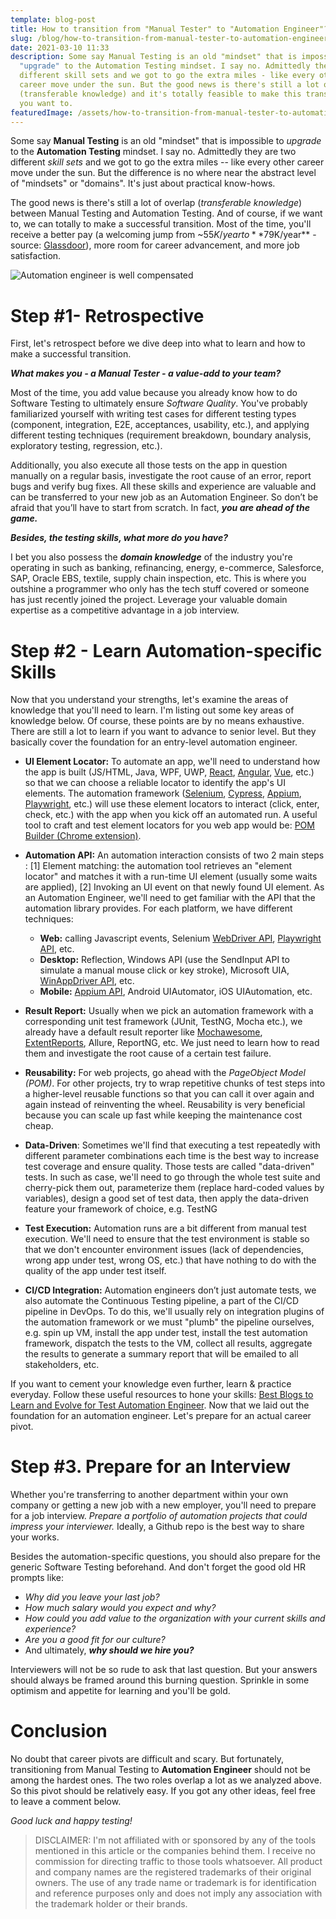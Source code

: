 ```yaml
---
template: blog-post
title: How to transition from "Manual Tester" to "Automation Engineer"?
slug: /blog/how-to-transition-from-manual-tester-to-automation-engineer
date: 2021-03-10 11:33
description: Some say Manual Testing is an old "mindset" that is impossible to
  "upgrade" to the Automation Testing mindset. I say no. Admittedly they are two
  different skill sets and we got to go the extra miles - like every other
  career move under the sun. But the good news is there's still a lot of overlap
  (transferable knowledge) and it's totally feasible to make this transition, if
  you want to.
featuredImage: /assets/how-to-transition-from-manual-tester-to-automation-engineer.png
---
```

Some say **Manual Testing** is an old "mindset" that is impossible to *upgrade* to the **Automation Testing** mindset. I say no. Admittedly they are two different *skill sets* and we got to go the extra miles -- like every other career move under the sun. But the difference is no where near the abstract level of "mindsets" or "domains". It's just about practical know-hows.

The good news is there's still a lot of overlap (*transferable knowledge*) between Manual Testing and Automation Testing. And of course, if we want to, we can totally to make a successful transition. Most of the time, you'll receive a better pay (a welcoming jump from ~$55K/year to **$79K/year** - source: [Glassdoor](https://www.glassdoor.com)), more room for career advancement, and more job satisfaction.

![Automation engineer is well compensated](/assets/automation-engineer-salary.png "Automation engineer is well compensated")

# Step #1- Retrospective

First, let's retrospect before we dive deep into what to learn and how to make a successful transition.

***What makes you - a Manual Tester - a value-add to your team?*** 

Most of the time, you add value because you already know how to do Software Testing to ultimately ensure *Software Quality*. You've probably familiarized yourself with writing test cases for different testing types (component, integration, E2E, acceptances, usability, etc.), and applying different testing techniques (requirement breakdown, boundary analysis, exploratory testing, regression, etc.). 

Additionally, you also execute all those tests on the app in question manually on a regular basis, investigate the root cause of an error, report bugs and verify bug fixes. All these skills and experience are valuable and can be transferred to your new job as an Automation Engineer. So don’t be afraid that you’ll have to start from scratch. In fact, ***you are ahead of the game.*** 

***Besides, the testing skills, what more do you have?***

I bet you also possess the ***domain knowledge*** of the industry you're operating in such as banking, refinancing, energy, e-commerce, Salesforce, SAP, Oracle EBS, textile, supply chain inspection, etc. This is where you outshine a programmer who only has the tech stuff covered or someone has just recently joined the project. Leverage your valuable domain expertise as a competitive advantage in a job interview.

# Step #2 - Learn Automation-specific Skills

Now that you understand your strengths, let's examine the areas of knowledge that you'll need to learn. I'm listing out some key areas of knowledge below. Of course, these points are by no means exhaustive. There are still a lot to learn if you want to advance to senior level. But they basically cover the foundation for an entry-level automation engineer.

* **UI Element Locator:** To automate an app, we'll need to understand how the app is built (JS/HTML, Java, WPF, UWP, [React](https://reactjs.org/), [Angular](https://angular.io/), [Vue](https://vuejs.org/), etc.) so that we can choose a reliable locator to identify the app's UI elements. The automation framework ([Selenium](https://www.selenium.dev/), [Cypress](https://www.cypress.io/), [Appium](https://appium.io/), [Playwright](https://playwright.dev/), etc.) will use these element locators to interact (click, enter, check, etc.) with the app when you kick off an automated run. A useful tool to craft and test element locators for you web app would be: [POM Builder (Chrome extension)](https://chrome.google.com/webstore/detail/pom-builder-%E2%80%93-auto-genera/akcejfbfkkjnghlfngighgncolfaghco).
* **Automation API:** An automation interaction consists of two 2 main steps : \[1] Element matching: the automation tool retrieves an "element locator" and matches it with a run-time UI element (usually some waits are applied), \[2] Invoking an UI event on that newly found UI element. As an Automation Engineer, we'll need to get familiar with the API that the automation library provides. For each platform, we have different techniques:

  * **Web:** calling Javascript events, Selenium [WebDriver API](https://www.w3.org/TR/webdriver1/), [Playwright API](https://playwright.dev/docs/api/class-playwright), etc.
  * **Desktop:** Reflection, Windows API (use the SendInput API to simulate a manual mouse click or key stroke), Microsoft UIA, [WinAppDriver API](https://github.com/microsoft/WinAppDriver), etc.
  * **Mobile:** [Appium API](https://appium.io/docs/en/about-appium/api/), Android UIAutomator, iOS UIAutomation, etc.
* **Result Report:** Usually when we pick an automation framework with a corresponding unit test framework (JUnit, TestNG, Mocha etc.), we already have a default result reporter like [Mochawesome](https://www.npmjs.com/package/mochawesome), [ExtentReports](https://www.extentreports.com/), Allure, ReportNG, etc. We just need to learn how to read them and investigate the root cause of a certain test failure.
* **Reusability:** For web projects, go ahead with the *PageObject Model (POM)*. For other projects, try to wrap repetitive chunks of test steps into a higher-level reusable functions so that you can call it over again and again instead of reinventing the wheel. Reusability is very beneficial because you can scale up fast while keeping the maintenance cost cheap. 
* **Data-Driven**: Sometimes we'll find that executing a test repeatedly with different parameter combinations each time is the best way to increase test coverage and ensure quality. Those tests are called "data-driven" tests. In such as case, we'll need to go through the whole test suite and cherry-pick them out, parameterize them (replace hard-coded values by variables), design a good set of test data, then apply the data-driven feature your framework of choice, e.g. TestNG
* **Test Execution:** Automation runs are a bit different from manual test execution. We'll need to ensure that the test environment is stable so that we don't encounter environment issues (lack of dependencies, wrong app under test, wrong OS, etc.) that have nothing to do with the quality of the app under test itself.
* **CI/CD Integration:** Automation engineers don’t just automate tests, we also automate the Continuous Testing pipeline, a part of the CI/CD pipeline in DevOps. To do this, we'll usually rely on integration plugins of the automation framework or we must "plumb" the pipeline ourselves, e.g. spin up VM, install the app under test, install the test automation framework, dispatch the tests to the VM, collect all results, aggregate the results to generate a summary report that will be emailed to all stakeholders, etc.

If you want to cement your knowledge even further, learn & practice everyday. Follow these useful resources to hone your skills: [Best Blogs to Learn and Evolve for Test Automation Engineer](https://www.thucldnguyen.com/blog/career-advice/best-blogs-to-learn-and-evolve-for-test-automation-engineers/). Now that we laid out the foundation for an automation engineer. Let's prepare for an actual career pivot.

# Step #3. Prepare for an Interview

Whether you're transferring to another department within your own company or getting a new job with a new employer, you'll need to prepare for a job interview. *Prepare a portfolio of automation projects that could impress your interviewer.* Ideally, a Github repo is the best way to share your works.

Besides the automation-specific questions, you should also prepare for the generic Software Testing beforehand. And don't forget the good old HR prompts like:

* *Why did you leave your last job?*
* *How much salary would you expect and why?*
* *How could you add value to the organization with your current skills and experience?*
* *Are you a good fit for our culture?*
* And ultimately, ***why should we hire you?***

Interviewers will not be so rude to ask that last question. But your answers should always be framed around this burning question. Sprinkle in some optimism and appetite for learning and you'll be gold.

# Conclusion

No doubt that career pivots are difficult and scary. But fortunately, transitioning from Manual Testing to **Automation Engineer** should not be among the hardest ones. The two roles overlap a lot as we analyzed above. So this pivot should be relatively easy. If you got any other ideas, feel free to leave a comment below. 

*Good luck and happy testing!*

> DISCLAIMER: I'm not affiliated with or sponsored by any of the tools mentioned in this article or the companies behind them. I receive no commission for directing traffic to those tools whatsoever. All product and company names are the registered trademarks of their original owners. The use of any trade name or trademark is for identification and reference purposes only and does not imply any association with the trademark holder or their brands.
